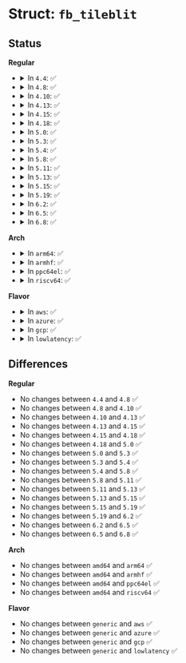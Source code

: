# Struct: <code>fb_tileblit</code>

## Status
<b>Regular</b>
<ul>
<li>
<details>
<summary>In <code>4.4</code>: ✅</summary>

```c
struct fb_tileblit {
    __u32 sx;
    __u32 sy;
    __u32 width;
    __u32 height;
    __u32 fg;
    __u32 bg;
    __u32 length;
    __u32 *indices;
};
```
</details>
</li>
<li>
<details>
<summary>In <code>4.8</code>: ✅</summary>

```c
struct fb_tileblit {
    __u32 sx;
    __u32 sy;
    __u32 width;
    __u32 height;
    __u32 fg;
    __u32 bg;
    __u32 length;
    __u32 *indices;
};
```
</details>
</li>
<li>
<details>
<summary>In <code>4.10</code>: ✅</summary>

```c
struct fb_tileblit {
    __u32 sx;
    __u32 sy;
    __u32 width;
    __u32 height;
    __u32 fg;
    __u32 bg;
    __u32 length;
    __u32 *indices;
};
```
</details>
</li>
<li>
<details>
<summary>In <code>4.13</code>: ✅</summary>

```c
struct fb_tileblit {
    __u32 sx;
    __u32 sy;
    __u32 width;
    __u32 height;
    __u32 fg;
    __u32 bg;
    __u32 length;
    __u32 *indices;
};
```
</details>
</li>
<li>
<details>
<summary>In <code>4.15</code>: ✅</summary>

```c
struct fb_tileblit {
    __u32 sx;
    __u32 sy;
    __u32 width;
    __u32 height;
    __u32 fg;
    __u32 bg;
    __u32 length;
    __u32 *indices;
};
```
</details>
</li>
<li>
<details>
<summary>In <code>4.18</code>: ✅</summary>

```c
struct fb_tileblit {
    __u32 sx;
    __u32 sy;
    __u32 width;
    __u32 height;
    __u32 fg;
    __u32 bg;
    __u32 length;
    __u32 *indices;
};
```
</details>
</li>
<li>
<details>
<summary>In <code>5.0</code>: ✅</summary>

```c
struct fb_tileblit {
    __u32 sx;
    __u32 sy;
    __u32 width;
    __u32 height;
    __u32 fg;
    __u32 bg;
    __u32 length;
    __u32 *indices;
};
```
</details>
</li>
<li>
<details>
<summary>In <code>5.3</code>: ✅</summary>

```c
struct fb_tileblit {
    __u32 sx;
    __u32 sy;
    __u32 width;
    __u32 height;
    __u32 fg;
    __u32 bg;
    __u32 length;
    __u32 *indices;
};
```
</details>
</li>
<li>
<details>
<summary>In <code>5.4</code>: ✅</summary>

```c
struct fb_tileblit {
    __u32 sx;
    __u32 sy;
    __u32 width;
    __u32 height;
    __u32 fg;
    __u32 bg;
    __u32 length;
    __u32 *indices;
};
```
</details>
</li>
<li>
<details>
<summary>In <code>5.8</code>: ✅</summary>

```c
struct fb_tileblit {
    __u32 sx;
    __u32 sy;
    __u32 width;
    __u32 height;
    __u32 fg;
    __u32 bg;
    __u32 length;
    __u32 *indices;
};
```
</details>
</li>
<li>
<details>
<summary>In <code>5.11</code>: ✅</summary>

```c
struct fb_tileblit {
    __u32 sx;
    __u32 sy;
    __u32 width;
    __u32 height;
    __u32 fg;
    __u32 bg;
    __u32 length;
    __u32 *indices;
};
```
</details>
</li>
<li>
<details>
<summary>In <code>5.13</code>: ✅</summary>

```c
struct fb_tileblit {
    __u32 sx;
    __u32 sy;
    __u32 width;
    __u32 height;
    __u32 fg;
    __u32 bg;
    __u32 length;
    __u32 *indices;
};
```
</details>
</li>
<li>
<details>
<summary>In <code>5.15</code>: ✅</summary>

```c
struct fb_tileblit {
    __u32 sx;
    __u32 sy;
    __u32 width;
    __u32 height;
    __u32 fg;
    __u32 bg;
    __u32 length;
    __u32 *indices;
};
```
</details>
</li>
<li>
<details>
<summary>In <code>5.19</code>: ✅</summary>

```c
struct fb_tileblit {
    __u32 sx;
    __u32 sy;
    __u32 width;
    __u32 height;
    __u32 fg;
    __u32 bg;
    __u32 length;
    __u32 *indices;
};
```
</details>
</li>
<li>
<details>
<summary>In <code>6.2</code>: ✅</summary>

```c
struct fb_tileblit {
    __u32 sx;
    __u32 sy;
    __u32 width;
    __u32 height;
    __u32 fg;
    __u32 bg;
    __u32 length;
    __u32 *indices;
};
```
</details>
</li>
<li>
<details>
<summary>In <code>6.5</code>: ✅</summary>

```c
struct fb_tileblit {
    __u32 sx;
    __u32 sy;
    __u32 width;
    __u32 height;
    __u32 fg;
    __u32 bg;
    __u32 length;
    __u32 *indices;
};
```
</details>
</li>
<li>
<details>
<summary>In <code>6.8</code>: ✅</summary>

```c
struct fb_tileblit {
    __u32 sx;
    __u32 sy;
    __u32 width;
    __u32 height;
    __u32 fg;
    __u32 bg;
    __u32 length;
    __u32 *indices;
};
```
</details>
</li>
</ul>
<b>Arch</b>
<ul>
<li>
<details>
<summary>In <code>arm64</code>: ✅</summary>

```c
struct fb_tileblit {
    __u32 sx;
    __u32 sy;
    __u32 width;
    __u32 height;
    __u32 fg;
    __u32 bg;
    __u32 length;
    __u32 *indices;
};
```
</details>
</li>
<li>
<details>
<summary>In <code>armhf</code>: ✅</summary>

```c
struct fb_tileblit {
    __u32 sx;
    __u32 sy;
    __u32 width;
    __u32 height;
    __u32 fg;
    __u32 bg;
    __u32 length;
    __u32 *indices;
};
```
</details>
</li>
<li>
<details>
<summary>In <code>ppc64el</code>: ✅</summary>

```c
struct fb_tileblit {
    __u32 sx;
    __u32 sy;
    __u32 width;
    __u32 height;
    __u32 fg;
    __u32 bg;
    __u32 length;
    __u32 *indices;
};
```
</details>
</li>
<li>
<details>
<summary>In <code>riscv64</code>: ✅</summary>

```c
struct fb_tileblit {
    __u32 sx;
    __u32 sy;
    __u32 width;
    __u32 height;
    __u32 fg;
    __u32 bg;
    __u32 length;
    __u32 *indices;
};
```
</details>
</li>
</ul>
<b>Flavor</b>
<ul>
<li>
<details>
<summary>In <code>aws</code>: ✅</summary>

```c
struct fb_tileblit {
    __u32 sx;
    __u32 sy;
    __u32 width;
    __u32 height;
    __u32 fg;
    __u32 bg;
    __u32 length;
    __u32 *indices;
};
```
</details>
</li>
<li>
<details>
<summary>In <code>azure</code>: ✅</summary>

```c
struct fb_tileblit {
    __u32 sx;
    __u32 sy;
    __u32 width;
    __u32 height;
    __u32 fg;
    __u32 bg;
    __u32 length;
    __u32 *indices;
};
```
</details>
</li>
<li>
<details>
<summary>In <code>gcp</code>: ✅</summary>

```c
struct fb_tileblit {
    __u32 sx;
    __u32 sy;
    __u32 width;
    __u32 height;
    __u32 fg;
    __u32 bg;
    __u32 length;
    __u32 *indices;
};
```
</details>
</li>
<li>
<details>
<summary>In <code>lowlatency</code>: ✅</summary>

```c
struct fb_tileblit {
    __u32 sx;
    __u32 sy;
    __u32 width;
    __u32 height;
    __u32 fg;
    __u32 bg;
    __u32 length;
    __u32 *indices;
};
```
</details>
</li>
</ul>

## Differences
<b>Regular</b>
<ul>
<li>
No changes between <code>4.4</code> and <code>4.8</code> ✅
</li>
<li>
No changes between <code>4.8</code> and <code>4.10</code> ✅
</li>
<li>
No changes between <code>4.10</code> and <code>4.13</code> ✅
</li>
<li>
No changes between <code>4.13</code> and <code>4.15</code> ✅
</li>
<li>
No changes between <code>4.15</code> and <code>4.18</code> ✅
</li>
<li>
No changes between <code>4.18</code> and <code>5.0</code> ✅
</li>
<li>
No changes between <code>5.0</code> and <code>5.3</code> ✅
</li>
<li>
No changes between <code>5.3</code> and <code>5.4</code> ✅
</li>
<li>
No changes between <code>5.4</code> and <code>5.8</code> ✅
</li>
<li>
No changes between <code>5.8</code> and <code>5.11</code> ✅
</li>
<li>
No changes between <code>5.11</code> and <code>5.13</code> ✅
</li>
<li>
No changes between <code>5.13</code> and <code>5.15</code> ✅
</li>
<li>
No changes between <code>5.15</code> and <code>5.19</code> ✅
</li>
<li>
No changes between <code>5.19</code> and <code>6.2</code> ✅
</li>
<li>
No changes between <code>6.2</code> and <code>6.5</code> ✅
</li>
<li>
No changes between <code>6.5</code> and <code>6.8</code> ✅
</li>
</ul>
<b>Arch</b>
<ul>
<li>
No changes between <code>amd64</code> and <code>arm64</code> ✅
</li>
<li>
No changes between <code>amd64</code> and <code>armhf</code> ✅
</li>
<li>
No changes between <code>amd64</code> and <code>ppc64el</code> ✅
</li>
<li>
No changes between <code>amd64</code> and <code>riscv64</code> ✅
</li>
</ul>
<b>Flavor</b>
<ul>
<li>
No changes between <code>generic</code> and <code>aws</code> ✅
</li>
<li>
No changes between <code>generic</code> and <code>azure</code> ✅
</li>
<li>
No changes between <code>generic</code> and <code>gcp</code> ✅
</li>
<li>
No changes between <code>generic</code> and <code>lowlatency</code> ✅
</li>
</ul>
